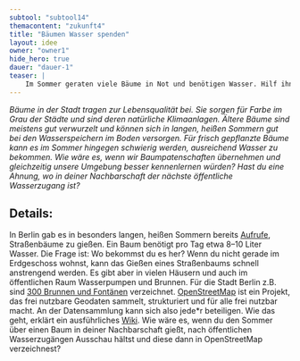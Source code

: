 ```yaml
---
subtool: "subtool14"
themacontent: "zukunft4"
title: "Bäumen Wasser spenden"
layout: idee
owner: "owner1"
hide_hero: true
dauer: "dauer-1"
teaser: |
    Im Sommer geraten viele Bäume in Not und benötigen Wasser. Hilf ihnen dabei, nicht auszutrocknen.
---
```


*Bäume in der Stadt tragen zur Lebensqualität bei. Sie sorgen für Farbe im Grau der Städte und sind deren natürliche Klimaanlagen. Ältere Bäume sind meistens gut verwurzelt und können sich in langen, heißen Sommern gut bei den Wasserspeichern im Boden versorgen. Für frisch gepflanzte Bäume kann es im Sommer hingegen schwierig werden, ausreichend Wasser zu bekommen. Wie wäre es, wenn wir Baumpatenschaften übernehmen und gleichzeitig unsere Umgebung besser kennenlernen würden? Hast du eine Ahnung, wo in deiner Nachbarschaft der nächste öffentliche Wasserzugang ist?*

## Details:
In Berlin gab es in besonders langen, heißen Sommern bereits [Aufrufe](https://blog.wwf.de/baeume-giessen/), Straßenbäume zu gießen. Ein Baum benötigt pro Tag etwa 8–10 Liter Wasser. Die Frage ist: Wo bekommst du es her? Wenn du nicht gerade im Erdgeschoss wohnst, kann das Gießen eines Straßenbaums schnell anstrengend werden. Es gibt aber in vielen Häusern und auch im öffentlichen Raum Wasserpumpen und Brunnen. Für die Stadt Berlin z.B. sind [300 Brunnen und Fontänen](http://www.stadtentwicklung.berlin.de/bauen/brunnen/de/karte.shtml) verzeichnet. [OpenStreetMap](https://www.openstreetmap.org/) ist ein Projekt, das frei nutzbare Geodaten sammelt, strukturiert und für alle frei nutzbar macht. An der Datensammlung kann sich also jede\*r beteiligen. Wie das geht, erklärt ein ausführliches [Wiki](https://wiki.openstreetmap.org/wiki/DE:Hauptseite). Wie wäre es, wenn du den Sommer über einen Baum in deiner Nachbarschaft gießt, nach öffentlichen Wasserzugängen Ausschau hältst und diese dann in OpenStreetMap verzeichnest?

